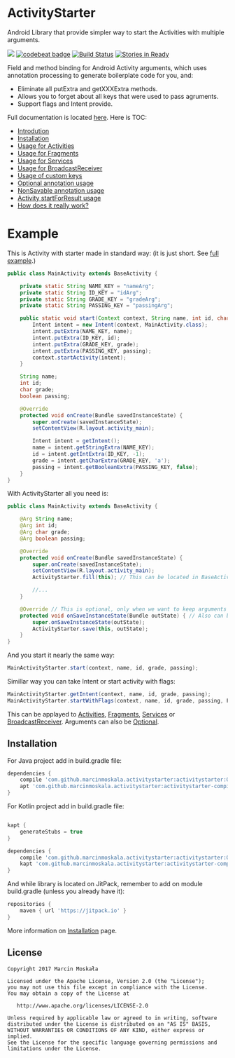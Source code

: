 # ActivityStarter
Android Library that provide simpler way to start the Activities with multiple arguments.

[![](https://jitpack.io/v/MarcinMoskala/ActivityStarter.svg)](https://jitpack.io/#MarcinMoskala/ActivityStarter)
[![codebeat badge](https://codebeat.co/badges/a1727670-96fe-4c89-9bdb-f1818a6dc066)](https://codebeat.co/projects/github-com-marcinmoskala-activitystarter)
[![Build Status](https://travis-ci.org/MarcinMoskala/ActivityStarter.svg?branch=master)](https://travis-ci.org/MarcinMoskala/ActivityStarter)
[![Stories in Ready](https://badge.waffle.io/MarcinMoskala/ActivityStarter.svg?label=ready&title=Ready)](http://waffle.io/MarcinMoskala/ActivityStarter)

Field and method binding for Android Activity arguments, which uses annotation processing to generate boilerplate code for you, and:
 * Eliminate all putExtra and getXXXExtra methods.
 * Allows you to forget about all keys that were used to pass agruments.
 * Support flags and Intent provide.

Full documentation is located [here](https://github.com/MarcinMoskala/ActivityStarter/wiki). Here is TOC:
* [Introdution](https://github.com/MarcinMoskala/ActivityStarter/wiki/Introdution)
* [Installation](https://github.com/MarcinMoskala/ActivityStarter/wiki/Installation)
* [Usage for Activities](https://github.com/MarcinMoskala/ActivityStarter/wiki/Usage-for-Activities)
* [Usage for Fragments](https://github.com/MarcinMoskala/ActivityStarter/wiki/Usage-for-Fragments)
* [Usage for Services](https://github.com/MarcinMoskala/ActivityStarter/wiki/Usage-for-Services)
* [Usage for BroadcastReceiver](https://github.com/MarcinMoskala/ActivityStarter/wiki/Usage-for-BroadcastReceiver)
* [Usage of custom keys](https://github.com/MarcinMoskala/ActivityStarter/wiki/Usage-of-custom-keys)
* [Optional annotation usage](https://github.com/MarcinMoskala/ActivityStarter/wiki/Optional-annotation)
* [NonSavable annotation usage](https://github.com/MarcinMoskala/ActivityStarter/wiki/NonSavable-annotation)
* [Activity startForResult usage](https://github.com/MarcinMoskala/ActivityStarter/wiki/Start-Activity-for-result)
* [How does it really work?](https://github.com/MarcinMoskala/ActivityStarter/wiki/How-does-it-really-work?)

# Example

This is Activity with starter made in standard way: (it is just short. See [full example](https://github.com/MarcinMoskala/ActivityStarter/wiki/Activity-equivalent-example).)

```java
public class MainActivity extends BaseActivity {

    private static String NAME_KEY = "nameArg";
    private static String ID_KEY = "idArg";
    private static String GRADE_KEY = "gradeArg";
    private static String PASSING_KEY = "passingArg";

    public static void start(Context context, String name, int id, char grade, boolean passing) {
        Intent intent = new Intent(context, MainActivity.class);
        intent.putExtra(NAME_KEY, name);
        intent.putExtra(ID_KEY, id);
        intent.putExtra(GRADE_KEY, grade);
        intent.putExtra(PASSING_KEY, passing);
        context.startActivity(intent);
    }

    String name;
    int id;
    char grade;
    boolean passing;

    @Override
    protected void onCreate(Bundle savedInstanceState) {
        super.onCreate(savedInstanceState);
        setContentView(R.layout.activity_main);

        Intent intent = getIntent();
        name = intent.getStringExtra(NAME_KEY);
        id = intent.getIntExtra(ID_KEY, -1);
        grade = intent.getCharExtra(GRADE_KEY, 'a');
        passing = intent.getBooleanExtra(PASSING_KEY, false);
    }
}
```

With ActivityStarter all you need is:

```java
public class MainActivity extends BaseActivity {

    @Arg String name;
    @Arg int id;
    @Arg char grade;
    @Arg boolean passing;

    @Override
    protected void onCreate(Bundle savedInstanceState) {
        super.onCreate(savedInstanceState);
        setContentView(R.layout.activity_main);
        ActivityStarter.fill(this); // This can be located in BaseActivity, one for all activities

        //...
    }

    @Override // This is optional, only when we want to keep arguments changes in case of rotation etc.
    protected void onSaveInstanceState(Bundle outState) { // Also can be located in BaseActivity, one for all activities
        super.onSaveInstanceState(outState);
        ActivityStarter.save(this, outState);
    }
}
```

And you start it nearly the same way:

```java
MainActivityStarter.start(context, name, id, grade, passing);
```

Simillar way you can take Intent or start activity with flags:

```java
MainActivityStarter.getIntent(context, name, id, grade, passing);
MainActivityStarter.startWithFlags(context, name, id, grade, passing, FLAG_ACTIVITY_SINGLE_TOP);
```

This can be applayed to [Activities](https://github.com/MarcinMoskala/ActivityStarter/wiki/Usage-for-Activities), [Fragments](https://github.com/MarcinMoskala/ActivityStarter/wiki/Usage-for-Fragments), [Services](https://github.com/MarcinMoskala/ActivityStarter/wiki/Usage-for-Services)
or [BroadcastReceiver](https://github.com/MarcinMoskala/ActivityStarter/wiki/Usage-for-BroadcastReceiver). Arguments can also be [Optional](https://github.com/MarcinMoskala/ActivityStarter/wiki/Optional-annotation). 

## Installation

For Java project add in build.gradle file:

```groovy
dependencies {
    compile 'com.github.marcinmoskala.activitystarter:activitystarter:0.50'
    apt 'com.github.marcinmoskala.activitystarter:activitystarter-compiler:0.50'
}
```

For Kotlin project add in build.gradle file:

```groovy

kapt {
    generateStubs = true
}

dependencies {
    compile 'com.github.marcinmoskala.activitystarter:activitystarter:0.50'
    kapt 'com.github.marcinmoskala.activitystarter:activitystarter-compiler:0.50'
}
```

And while library is located on JitPack, remember to add on module build.gradle (unless you already have it):

```groovy
repositories {
    maven { url 'https://jitpack.io' }
}
```

More information on [Installation](https://github.com/MarcinMoskala/ActivityStarter/wiki/Installation) page.

License
-------

    Copyright 2017 Marcin Moskała

    Licensed under the Apache License, Version 2.0 (the "License");
    you may not use this file except in compliance with the License.
    You may obtain a copy of the License at

       http://www.apache.org/licenses/LICENSE-2.0

    Unless required by applicable law or agreed to in writing, software
    distributed under the License is distributed on an "AS IS" BASIS,
    WITHOUT WARRANTIES OR CONDITIONS OF ANY KIND, either express or implied.
    See the License for the specific language governing permissions and
    limitations under the License.

